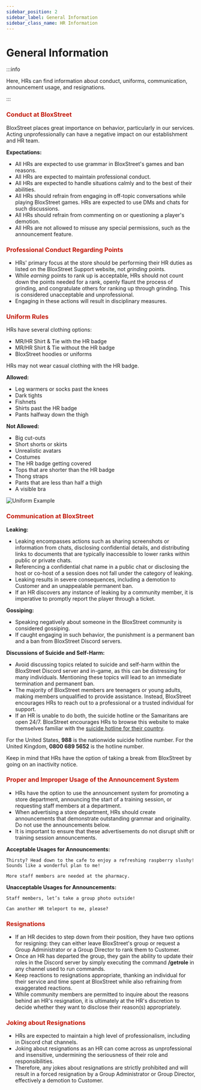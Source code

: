 ```yaml
---
sidebar_position: 2
sidebar_label: General Information
sidebar_class_name: HR Information
---
```


# General Information

:::info

Here, HRs can find information about conduct, uniforms, communication, announcement usage, and resignations.

:::

### <font color="#C21807">Conduct at BloxStreet</font>
BloxStreet places great importance on behavior, particularly in our services. Acting unprofessionally can have a negative impact on our establishment and HR team.

__Expectations:__
- All HRs are expected to use grammar in BloxStreet's games and ban reasons.
- All HRs are expected to maintain professional conduct.
- All HRs are expected to handle situations calmly and to the best of their abilities.
- All HRs should refrain from engaging in off-topic conversations while playing BloxStreet games. HRs are expected to use DMs and chats for such discussions.
- All HRs should refrain from commenting on or questioning a player's demotion.
- All HRs are not allowed to misuse any special permissions, such as the announcement feature.

### <font color="#C21807">Professional Conduct Regarding Points</font>
- HRs' primary focus at the store should be performing their HR duties as listed on the BloxStreet Support website, not *grinding* points.
- While *earning* points to rank up is acceptable, HRs should not count down the points needed for a rank, openly flaunt the process of grinding, and congratulate others for ranking up through grinding. This is considered unacceptable and unprofessional.
- Engaging in these actions will result in disciplinary measures.

### <font color="#C21807">Uniform Rules</font>
HRs have several clothing options:
- MR/HR Shirt & Tie with the HR badge
- MR/HR Shirt & Tie without the HR badge 
- BloxStreet hoodies or uniforms

HRs may not wear casual clothing with the HR badge.

__Allowed:__
- Leg warmers or socks past the knees
- Dark tights
- Fishnets
- Shirts past the HR badge
- Pants halfway down the thigh

__Not Allowed:__
- Big cut-outs
- Short shorts or skirts
- Unrealistic avatars
- Costumes
- The HR badge getting covered
- Tops that are shorter than the HR badge
- Thong straps
- Pants that are less than half a thigh
- A visible bra

![Uniform Example](https://i.ibb.co/SwBX4fX/Screenshot-2024-07-27-at-6-38-48-PM.webp)

### <font color="#C21807">Communication at BloxStreet</font>

__Leaking:__
- Leaking encompasses actions such as sharing screenshots or information from chats, disclosing confidential details, and distributing links to documents that are typically inaccessible to lower ranks within public or private chats.
- Referencing a confidential chat name in a public chat or disclosing the host or co-host of a session does not fall under the category of leaking.
- Leaking results in severe consequences, including a demotion to Customer and an unappealable permanent ban.
- If an HR discovers any instance of leaking by a community member, it is imperative to promptly report the player through a ticket.

__Gossiping:__
- Speaking negatively about someone in the BloxStreet community is considered gossiping.
- If caught engaging in such behavior, the punishment is a permanent ban and a ban from BloxStreet Discord servers.

__Discussions of Suicide and Self-Harm:__
- Avoid discussing topics related to suicide and self-harm within the BloxStreet Discord server and in-game, as this can be distressing for many individuals. Mentioning these topics will lead to an immediate termination and permanent ban.
- The majority of BloxStreet members are teenagers or young adults, making members unqualified to provide assistance. Instead, BloxStreet encourages HRs to reach out to a professional or a trusted individual for support.
- If an HR is unable to do both, the suicide hotline or the Samaritans are open 24/7. BloxStreet encourages HRs to browse this website to make themselves familiar with the [suicide hotline for their country](https://blog.opencounseling.com/suicide-hotlines/).

For the United States, **988** is the nationwide suicide hotline number. 
For the United Kingdom, **0800 689 5652** is the hotline number. 

Keep in mind that HRs have the option of taking a break from BloxStreet by going on an inactivity notice.


### <font color="#C21807">Proper and Improper Usage of the Announcement System</font>
- HRs have the option to use the announcement system for promoting a store department, announcing the start of a training session, or requesting staff members at a department.
- When advertising a store department, HRs should create announcements that demonstrate outstanding grammar and originality. Do not use the announcements below.
- It is important to ensure that these advertisements do not disrupt shift or training session announcements.
  
__Acceptable Usages for Announcements:__

`Thirsty? Head down to the cafe to enjoy a refreshing raspberry slushy! Sounds like a wonderful plan to me!`

`More staff members are needed at the pharmacy.`

__Unacceptable Usages for Announcements:__

`Staff members, let’s take a group photo outside!`

`Can another HR teleport to me, please?`


### <font color="#C21807">Resignations</font>
- If an HR decides to step down from their position, they have two options for resigning: they can either leave BloxStreet's group or request a Group Administrator or a Group Director to rank them to Customer.
- Once an HR has departed the group, they gain the ability to update their roles in the Discord server by simply executing the command **/getrole** in any channel used to run commands.
- Keep reactions to resignations appropriate, thanking an individual for their service and time spent at BloxStreet while also refraining from exaggerated reactions.
- While community members are permitted to inquire about the reasons behind an HR's resignation, it is ultimately at the HR's discretion to decide whether they want to disclose their reason(s) appropriately.

### <font color="#C21807">Joking about Resignations</font>
- HRs are expected to maintain a high level of professionalism, including in Discord chat channels.
- Joking about resignations as an HR can come across as unprofessional and insensitive, undermining the seriousness of their role and responsibilities.
- Therefore, any jokes about resignations are strictly prohibited and will result in a forced resignation by a Group Administrator or Group Director, effectively a demotion to Customer.
